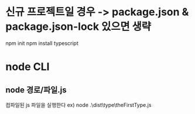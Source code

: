 # 신규 프로젝트일 경우 -> package.json & package.json-lock 있으면 생략
npm init
npm install typescript


# node CLI
## node 경로/파일.js
컴파일된 js 파일을 실행한다 ex) node .\dist\type\theFirstType.js
